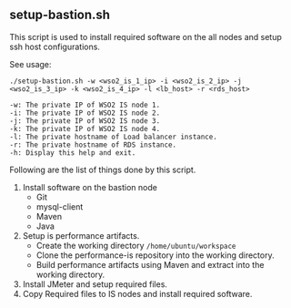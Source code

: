 ## setup-bastion.sh

This script is used to install required software on the all nodes and setup ssh host configurations.

See usage:
```
./setup-bastion.sh -w <wso2_is_1_ip> -i <wso2_is_2_ip> -j <wso2_is_3_ip> -k <wso2_is_4_ip> -l <lb_host> -r <rds_host>

-w: The private IP of WSO2 IS node 1.
-i: The private IP of WSO2 IS node 2.
-j: The private IP of WSO2 IS node 3.
-k: The private IP of WSO2 IS node 4.
-l: The private hostname of Load balancer instance.
-r: The private hostname of RDS instance.
-h: Display this help and exit.
```

Following are the list of things done by this script.

1. Install software on the bastion node
    * Git
    * mysql-client
    * Maven
    * Java
2. Setup is performance artifacts.
    * Create the working directory `/home/ubuntu/workspace`
    * Clone the performance-is repository into the working directory.
    * Build performance artifacts using Maven and extract into the working directory.
3. Install JMeter and setup required files.
4. Copy Required files to IS nodes and install required software.
